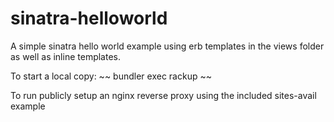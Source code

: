 # sinatra-helloworld
A simple sinatra hello world example using erb templates in the views folder as well as inline templates.

To start a local copy:
~~
bundler exec rackup
~~

To run publicly setup an nginx reverse proxy using the included sites-avail example
